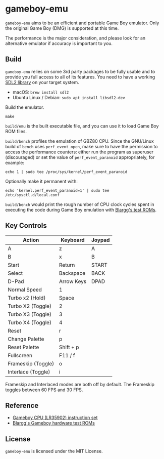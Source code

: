 # gameboy-emu

`gameboy-emu` aims to be an efficient and portable Game Boy emulator.
Only the original Game Boy (DMG) is supported at this time.

The performance is the major consideration, and please look for an
alternative emulator if accuracy is important to you.

## Build

`gameboy-emu` relies on some 3rd party packages to be fully usable and to
provide you full access to all of its features. You need to have a working
[SDL2 library](https://www.libsdl.org/) on your target system.
* macOS: `brew install sdl2`
* Ubuntu Linux / Debian: `sudo apt install libsdl2-dev`

Build the emulator.
```shell
make
```

`build/emu` is the built executable file, and you can use it to load Game Boy
ROM files.

`build/bench` profiles the emulation of GBZ80 CPU.
Since the GNU/Linux build of `bench` uses `perf_event_open`, make sure to have
the permission to access the performance counters: either run the program as
superuser (discouraged) or set the value of `perf_event_paranoid` appropriately,
for example:
```shell
echo 1 | sudo tee /proc/sys/kernel/perf_event_paranoid
```

Optionally make it permanent with:
```shell
echo 'kernel.perf_event_paranoid=1' | sudo tee /etc/sysctl.d/local.conf
```

`build/bench` would print the rough number of CPU clock cycles spent in executing
the code during Game Boy emulation with [Blargg's test ROMs](https://github.com/retrio/gb-test-roms).

## Key Controls

| Action            | Keyboard   | Joypad |
|-------------------|------------|--------|
| A                 | z          | A      |
| B                 | x          | B      |
| Start             | Return     | START  |
| Select            | Backspace  | BACK   |
| D-Pad             | Arrow Keys | DPAD   |
| Normal Speed      | 1          |        |
| Turbo x2 (Hold)   | Space      |        |
| Turbo X2 (Toggle) | 2          |        |
| Turbo X3 (Toggle) | 3          |        |
| Turbo X4 (Toggle) | 4          |        |
| Reset             | r          |        |
| Change Palette    | p          |        |
| Reset Palette     | Shift + p  |        |
| Fullscreen        | F11 / f    |        |
| Frameskip (Toggle)| o          |        |
| Interlace (Toggle)| i          |        |

Frameskip and Interlaced modes are both off by default. The Frameskip toggles
between 60 FPS and 30 FPS.

## Reference
* [Gameboy CPU (LR35902) instruction set](https://pastraiser.com/cpu/gameboy/gameboy_opcodes.html)
* [Blargg's Gameboy hardware test ROMs](https://github.com/retrio/gb-test-roms)

## License

`gameboy-emu` is licensed under the MIT License.
